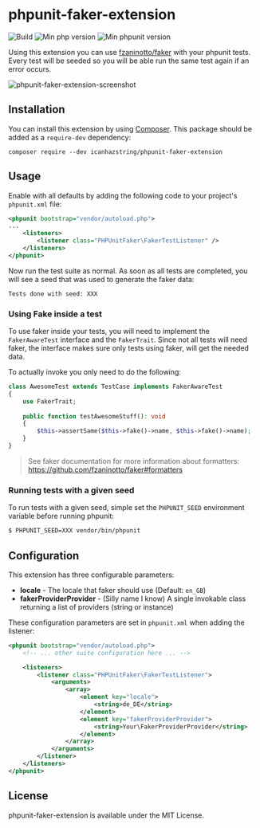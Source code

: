 # phpunit-faker-extension

![Build](https://img.shields.io/travis/com/icanhazstring/phpunit-faker-extension/master.svg)
![Min php version](https://img.shields.io/badge/php-%5E7.1-lightgrey.svg)
![Min phpunit version](https://img.shields.io/badge/phpunit%2Fphpunit-%5E7.5-lightgrey.svg)

Using this extension you can use [fzaninotto/faker](https://github.com/fzaninotto/faker) with your phpunit tests. 
Every test will be seeded so you will be able run the same test again if an error occurs.

![phpunit-faker-extension-screenshot](https://i.imgur.com/5aYU9hJ.png)

## Installation

You can install this extension by using [Composer](http://getcomposer.org). This package should be added as a `require-dev` dependency:

    composer require --dev icanhazstring/phpunit-faker-extension


## Usage

Enable with all defaults by adding the following code to your project's `phpunit.xml` file:

```xml
<phpunit bootstrap="vendor/autoload.php">
...
    <listeners>
        <listener class="PHPUnitFaker\FakerTestListener" />
    </listeners>
</phpunit>
```

Now run the test suite as normal. As soon as all tests are completed, 
you will see a seed that was used to generate the faker data:

`Tests done with seed: XXX`

### Using Fake inside a test

To use faker inside your tests, you will need to implement the `FakerAwareTest` interface and the `FakerTrait`.
Since not all tests will need faker, the interface makes sure only tests using faker, will get the needed data.

To actually invoke you only need to do the following:

```php
class AwesomeTest extends TestCase implements FakerAwareTest
{
    use FakerTrait;
    
    public function testAwesomeStuff(): void
    {
        $this->assertSame($this->fake()->name, $this->fake()->name);
    }
}
```
> See faker documentation for more information about formatters: https://github.com/fzaninotto/faker#formatters

### Running tests with a given seed

To run tests with a given seed, simple set the `PHPUNIT_SEED` environment variable before running phpunit:

```bash
$ PHPUNIT_SEED=XXX vendor/bin/phpunit
```

## Configuration

This extension has three configurable parameters:
- **locale** - The locale that faker should use (Default: `en_GB`)
- **fakerProviderProvider** - (Silly name I know) A single invokable class returning a list of providers (string or instance)

These configuration parameters are set in `phpunit.xml` when adding the listener:

```xml
<phpunit bootstrap="vendor/autoload.php">
    <!-- ... other suite configuration here ... -->

    <listeners>
        <listener class="PHPUnitFaker\FakerTestListener">
            <arguments>
                <array>
                    <element key="locale">
                        <string>de_DE</string>
                    </element>
                    <element key="fakerProviderProvider">
                        <string>Your\FakerProviderProvider</string>
                    </element>
                </array>
            </arguments>
        </listener>
    </listeners>
</phpunit>
```

## License

phpunit-faker-extension is available under the MIT License.
